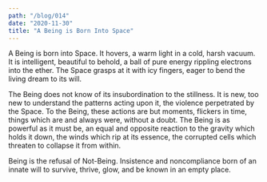 ```yaml
---
path: "/blog/014"
date: "2020-11-30"
title: "A Being is Born Into Space"
---
```


A Being is born into Space. It hovers, a warm light in a cold, harsh vacuum. It is intelligent, beautiful to behold, a ball of pure energy rippling electrons into the ether. The Space grasps at it with icy fingers, eager to bend the living dream to its will.

The Being does not know of its insubordination to the stillness. It is new, too new to understand the patterns acting upon it, the violence perpetrated by the Space. To the Being, these actions are but moments, flickers in time, things which are and always were, without a doubt. The Being is as powerful as it must be, an equal and opposite reaction to the gravity which holds it down, the winds which rip at its essence, the corrupted cells which threaten to collapse it from within.

Being is the refusal of Not-Being. Insistence and noncompliance born of an innate will to survive, thrive, glow, and be known in an empty place.

